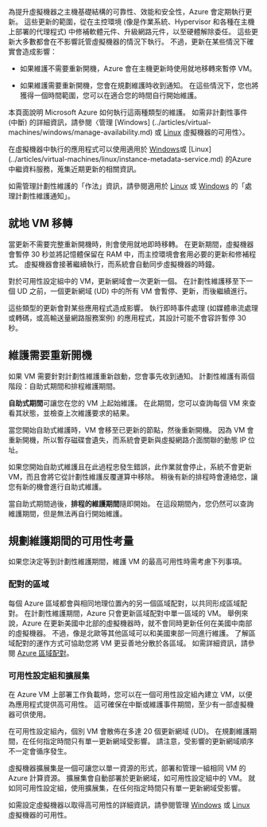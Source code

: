 為提升虛擬機器之主機基礎結構的可靠性、效能和安全性，Azure 會定期執行更新。 這些更新的範圍，從在主控環境 (像是作業系統、Hypervisor 和各種在主機上部署的代理程式) 中修補軟體元件、升級網路元件，以至硬體解除委任。 這些更新大多數都會在不影響託管虛擬機器的情況下執行。 不過，更新在某些情況下確實會造成影響：

- 如果維護不需要重新開機，Azure 會在主機更新時使用就地移轉來暫停 VM。

- 如果維護需要重新開機，您會在規劃維護時收到通知。 在這些情況下，您也將獲得一個時間範圍，您可以在適合您的時間自行開始維護。

本頁面說明 Microsoft Azure 如何執行這兩種類型的維護。 如需非計劃性事件 (中斷) 的詳細資訊，請參閱〈管理 [Windows] (../articles/virtual-machines/windows/manage-availability.md) 或 [Linux](../articles/virtual-machines/linux/manage-availability.md) 虛擬機器的可用性〉。

在虛擬機器中執行的應用程式可以使用適用於 [Windows](../articles/virtual-machines/windows/instance-metadata-service.md)或 [Linux] (../articles/virtual-machines/linux/instance-metadata-service.md) 的Azure 中繼資料服務，蒐集近期更新的相關資訊。

如需管理計劃性維護的「作法」資訊，請參閱適用於 [Linux](../articles/virtual-machines/linux/maintenance-notifications.md) 或 [Windows](../articles/virtual-machines/windows/maintenance-notifications.md) 的「處理計劃性維護通知」。

## <a name="in-place-vm-migration"></a>就地 VM 移轉

當更新不需要完整重新開機時，則會使用就地即時移轉。 在更新期間，虛擬機器會暫停 30 秒並將記憶體保留在 RAM 中，而主控環境會套用必要的更新和修補程式。 虛擬機器會接著繼續執行，而系統會自動同步虛擬機器的時鐘。

對於可用性設定組中的 VM，更新網域會一次更新一個。 在計劃性維護移至下一個 UD 之前，一個更新網域 (UD) 中的所有 VM 會暫停、更新，而後繼續進行。

這些類型的更新會對某些應用程式造成影響。 執行即時事件處理 (如媒體串流處理或轉碼，或高輸送量網路服務案例) 的應用程式，其設計可能不會容許暫停 30 秒。 <!-- sooooo, what should they do? --> 


## <a name="maintenance-requiring-a-reboot"></a>維護需要重新開機

如果 VM 需要針對計劃性維護重新啟動，您會事先收到通知。 計劃性維護有兩個階段：自助式期間和排程維護期間。

**自助式期間**可讓您在您的 VM 上起始維護。 在此期間，您可以查詢每個 VM 來查看其狀態，並檢查上次維護要求的結果。

當您開始自助式維護時，VM 會移至已更新的節點，然後重新開機。 因為 VM 會重新開機，所以暫存磁碟會遺失，而系統會更新與虛擬網路介面關聯的動態 IP 位址。

如果您開始自助式維護且在此過程忠發生錯誤，此作業就會停止，系統不會更新 VM，而且會將它從計劃性維護反覆運算中移除。 稍後有新的排程時會連絡您，讓您有新的機會進行自助式維護。 

當自助式期間過後，**排程的維護期間**隨即開始。 在這段期間內，您仍然可以查詢維護期間，但是無法再自行開始維護。

## <a name="availability-considerations-during-planned-maintenance"></a>規劃維護期間的可用性考量 

如果您決定等到計劃性維護期間，維護 VM 的最高可用性時需考慮下列事項。 

### <a name="paired-regions"></a>配對的區域

每個 Azure 區域都會與相同地理位置內的另一個區域配對，以共同形成區域配對。 在計劃性維護期間，Azure 只會更新區域配對中單一區域的 VM。 舉例來說，Azure 在更新美國中北部的虛擬機器時，就不會同時更新任何在美國中南部的虛擬機器。 不過，像是北歐等其他區域可以和美國東部一同進行維護。 了解區域配對的運作方式可協助您將 VM 更妥善地分散於各區域。 如需詳細資訊，請參閱 [Azure 區域配對](https://docs.microsoft.com/azure/best-practices-availability-paired-regions)。

### <a name="availability-sets-and-scale-sets"></a>可用性設定組和擴展集

在 Azure VM 上部署工作負載時，您可以在一個可用性設定組內建立 VM，以便為應用程式提供高可用性。 這可確保在中斷或維護事件期間，至少有一部虛擬機器可供使用。

在可用性設定組內，個別 VM 會散佈在多達 20 個更新網域 (UD)。 在規劃維護期間，在任何指定時間只有單一更新網域受影響。 請注意，受影響的更新網域順序不一定會循序發生。 

虛擬機器擴展集是一個可讓您以單一資源的形式，部署和管理一組相同 VM 的 Azure 計算資源。 擴展集會自動部署於更新網域，如可用性設定組中的 VM。 就如同可用性設定組，使用擴展集，在任何指定時間只有單一更新網域受影響。

如需設定虛擬機器以取得高可用性的詳細資訊，請參閱管理 [Windows](../articles/virtual-machines/windows/manage-availability.md) 或 [Linux](../articles/virtual-machines/linux/manage-availability.md) 虛擬機器的可用性。
